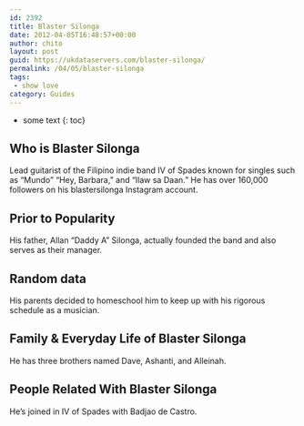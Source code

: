 ```yaml
---
id: 2392
title: Blaster Silonga
date: 2012-04-05T16:48:57+00:00
author: chito
layout: post
guid: https://ukdataservers.com/blaster-silonga/
permalink: /04/05/blaster-silonga
tags:
 - show love
category: Guides
---
```


* some text
{: toc}


## Who is  Blaster Silonga
                  
                  
                  
Lead guitarist of the Filipino indie band IV of Spades known for singles such as &#8220;Mundo&#8221; &#8220;Hey, Barbara,&#8221; and &#8220;Ilaw sa Daan.&#8221; He has over 160,000 followers on his blastersilonga Instagram account. 
                  
                
                
                
## Prior to Popularity 
                  
                  
                  
His father, Allan &#8220;Daddy A&#8221; Silonga, actually founded the band and also serves as their manager.
                  
                
                
                
## Random data 
                  
                  
                  
His parents decided to homeschool him to keep up with his rigorous schedule as a musician. 
                  
                
                
                
## Family & Everyday Life of Blaster Silonga
                  
                  
                  
He has three brothers named Dave, Ashanti, and Alleinah. 
                  
                
                
                
## People Related With  Blaster Silonga
                  
                  
                  
He&#8217;s joined in IV of Spades with Badjao de Castro.
                  
                
              
            
          
          
          
    
    
  
